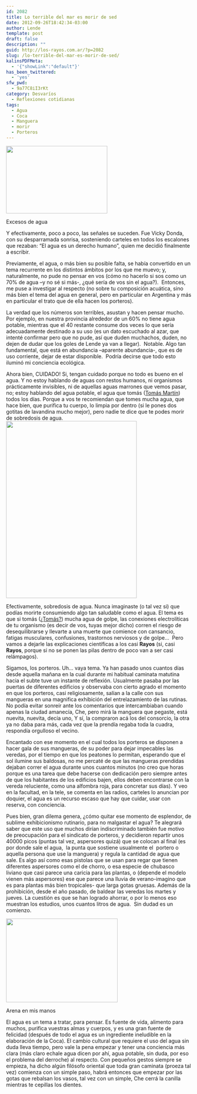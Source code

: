 ```yaml
---
id: 2082
title: Lo terrible del mar es morir de sed
date: 2012-09-26T18:42:34-03:00
author: Lende
template: post
draft: false
description: ""
guid: http://los-rayos.com.ar/?p=2082
slug: /lo-terrible-del-mar-es-morir-de-sed/
kalinsPDFMeta:
  - '{"showLink":"default"}'
has_been_twittered:
  - 'yes'
sfw_pwd:
  - 9a77C8iI3rKt
category: Desvaríos
  - Reflexiones cotidianas
tags:
  - Agua
  - Coca
  - Manguera
  - morir
  - Porteros
---
```

<div style="width: 285px" class="wp-caption alignleft">
  <img src="https://encrypted-tbn3.gstatic.com/images?q=tbn:ANd9GcTFHCVjDHnUPYdBdbxj2iXvldjq3b5cPt27oma6n0yrpm_oPsHx" alt="" width="275" height="183" />
  
  <p class="wp-caption-text">
    Excesos de agua
  </p>
</div>

Y efectivamente, poco a poco, las señales se suceden. Fue Vicky Donda, con su desparramada sonrisa, sosteniendo carteles en todos los escalones que rezaban: “El agua es un derecho humano”, quien me decidió finalmente a escribir.

Previamente, el agua, o más bien su posible falta, se había convertido en un tema recurrente en los distintos ámbitos por los que me muevo; y, naturalmente, no pude no pensar en vos (cómo no hacerlo si sos como un 70% de agua –y no sé si más-, ¿qué sería de vos sin el agua?).  Entonces, me puse a investigar al respecto (no sobre tu composición acuática, sino más bien el tema del agua en general, pero en particular en Argentina y más en particular el trato que de ella hacen los porteros).

La verdad que los números son terribles, asustan y hacen pensar mucho. Por ejemplo, en nuestra provincia alrededor de un 60% no tiene agua potable, mientras que el 40 restante consume dos veces lo que sería adecuadamente destinado a su uso (es un dato escuchado al azar, que intenté confirmar pero que no pude, así que duden muchachos, duden, no dejen de dudar que los goles de Lende ya van a llegar).  Notable. Algo tan fundamental, que está en abundancia –aparente abundancia-, que es de uso corriente, dejar de estar disponible.  Podría decirse que todo esto iluminó mi conciencia ecológica.

Ahora bien, CUIDADO! Si, tengan cuidado porque no todo es bueno en el agua. Y no estoy hablando de aguas con restos humanos, ni organismos prácticamente invisibles, ni de aquellas aguas marrones que vemos pasar, no; estoy hablando del agua potable, el agua que tomás (<a href="http://los-rayos.com/tendencia-racionalizadora-del-intelecto/" target="_blank">Tomás Martín</a>) todos los días. Porque a vos te recomiendan que tomes mucha agua, que hace bien, que purifica tu cuerpo, lo limpia por dentro (si le pones dos gotitas de lavandina mucho mejor), pero nadie te dice que te podes morir de sobredosis de agua.<img class="alignright" src="https://www.quelujo.es/wp-content/uploads/2011/09/Ban%CC%83era-de-AMN.jpeg" alt="" width="355" height="480" />

Efectivamente, sobredosis de agua. Nunca imaginaste (o tal vez si) que podías morirte consumiendo algo tan saludable como el agua. El tema es que si tomás (<a href="http://los-rayos.com/tendencia-racionalizadora-del-intelecto/" target="_blank">¿Tomás?</a>) mucha agua de golpe, las conexiones electrolíticas de tu organismo (es decir de vos, tuyas mejor dicho) corren el riesgo de desequilibrarse y llevarte a una muerte que comience con cansancio, fatigas musculares, confusiones, trastornos nerviosos y de golpe…  Pero vamos a dejarle las explicaciones científicas a los casi **Rayos** (si, casi **Rayos**, porque si no se ponen las pilas dentro de poco van a ser casi relámpagos).

Sigamos, los porteros. Uh… vaya tema. Ya han pasado unos cuantos días desde aquella mañana en la cual durante mi habitual caminata matutina hacia el subte tuve un instante de reflexión. Usualmente pasaba por las puertas de diferentes edificios y observaba con cierto agrado el momento en que los porteros, casi religiosamente, salían a la calle con sus mangueras en una magnifica exhibición del entrelazamiento de las rutinas. No podía evitar sonreír ante los comentarios que intercambiaban cuando apenas la ciudad amanecía, Che, pero mirá la manguera que pegaste, está nuevita, nuevita, decía uno, Y sí, la compraron acá los del consorcio, la otra ya no daba para más, cada vez que la prendía regaba toda la cuadra, respondía orgulloso el vecino.

Encantado con ese momento en el cual todos los porteros se disponen a hacer gala de sus mangueras, de su poder para dejar impecables las veredas, por el tiempo en que los peatones lo permitan, esperando que el sol ilumine sus baldosas, no me percaté de que las mangueras prendidas dejaban correr el agua durante unos cuantos minutos (no creo que horas porque es una tarea que debe hacerse con dedicación pero siempre antes de que los habitantes de los edificios bajen, ellos deben encontrarse con la vereda reluciente, como una alfombra roja, para concretar sus días). Y veo en la facultad, en la tele, se comenta en las radios, carteles lo anuncian por doquier, el agua es un recurso escaso que hay que cuidar, usar con reserva, con conciencia.

Pues bien, gran dilema genera, ¿cómo quitar ese momento de esplendor, de sublime exhibicionismo rutinario, para no malgastar el agua? Te alegrará saber que este uso que muchos dirían indiscriminado también fue motivo de preocupación para el sindicato de porteros, y decidieron repartir unos 40000 picos (puntas tal vez, aspersores quizá) que se colocan al final (es por donde sale el agua,  la punta que sostiene usualmente el  portero o aquella persona que use la manguera) y regula la cantidad de agua que sale. Es algo así como esas pistolas que se usan para regar que tienen diferentes aspersores como el de chorro, o esa especie de chubasco liviano que casi parece una caricia para las plantas, o (depende el modelo vienen más aspersores) ese que parece una lluvia de verano-imagino que es para plantas más bien tropicales- que larga gotas gruesas. Además de la prohibición, desde el año pasado, de baldear las veredas los martes y jueves. La cuestión es que se han logrado ahorrar, o por lo menos eso muestran los estudios, unos cuantos litros de agua.  Sin dudad es un comienzo.

<div style="width: 313px" class="wp-caption alignleft">
  <img class=" " src="https://img.xatakaciencia.com/2012/03/agua.jpg" alt="" width="303" height="227" />
  
  <p class="wp-caption-text">
    Arena en mis manos
  </p>
</div>

El agua es un tema a tratar, para pensar. Es fuente de vida, alimento para muchos, purifica vuestras almas y cuerpos, y es una gran fuente de felicidad (después de todo el agua es un ingrediente ineludible en la elaboración de la Coca). El cambio cultural que requiere el uso del agua sin duda lleva tiempo, pero vale la pena empezar y tener una conciencia más clara (más claro echale agua dicen por ahí, agua potable, sin duda, por eso el problema del derroche) al respecto. Con pequeños gestos siempre se empieza, ha dicho algún filósofo oriental que toda gran caminata (proeza tal vez) comienza con un simple paso, habrá entonces que empezar por las gotas que rebalsan los vasos, tal vez con un simple, Che cerrá la canilla mientras te cepillas los dientes.